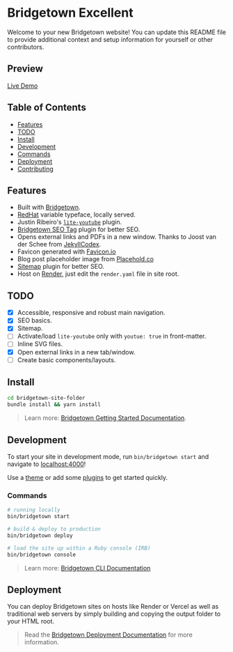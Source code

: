 # Bridgetown Excellent

Welcome to your new Bridgetown website! You can update this README file to provide additional context and setup information for yourself or other contributors.

## Preview

[Live Demo](https://bridgetown-excellent.onrender.com/)

## Table of Contents

- [Features](#features)
- [TODO](#todo)
- [Install](#install)
- [Development](#development)
- [Commands](#commands)
- [Deployment](#deployment)
- [Contributing](#contributing)

## Features

- Built with [Bridgetown](https://www.bridgetownrb.com).
- [RedHat](https://github.com/RedHatOfficial/RedHatFont) variable typeface, locally served.
- Justin Ribeiro's [`lite-youtube`](https://github.com/justinribeiro/lite-youtube) plugin.
- [Bridgetown SEO Tag](https://github.com/bridgetownrb/bridgetown-seo-tag) plugin for better SEO.
- Opens external links and PDFs in a new window. Thanks to Joost van der Schee from [JekyllCodex](http://jekyllcodex.org/).
- Favicon generated with [Favicon.io](https://favicon.io/)
- Blog post placeholder image from [Placehold.co](https://placehold.co/)
- [Sitemap](https://github.com/ayushn21/bridgetown-sitemap) plugin for better SEO.
- Host on [Render](https://render.com/), just edit the `render.yaml` file in site root.

## TODO

- [x] Accessible, responsive and robust main navigation.
- [x] SEO basics.
- [x] Sitemap.
- [ ] Activate/load `lite-youtube` only with `youtue: true` in front-matter.
- [ ] Inline SVG files.
- [x] Open external links in a new tab/window.
- [ ] Create basic components/layouts.

## Install

```sh
cd bridgetown-site-folder
bundle install && yarn install
```

> Learn more: [Bridgetown Getting Started Documentation](https://www.bridgetownrb.com/docs/).

## Development

To start your site in development mode, run `bin/bridgetown start` and navigate to [localhost:4000](https://localhost:4000/)!

Use a [theme](https://github.com/topics/bridgetown-theme) or add some [plugins](https://www.bridgetownrb.com/plugins/) to get started quickly.

### Commands

```sh
# running locally
bin/bridgetown start

# build & deploy to production
bin/bridgetown deploy

# load the site up within a Ruby console (IRB)
bin/bridgetown console
```

> Learn more: [Bridgetown CLI Documentation](https://www.bridgetownrb.com/docs/command-line-usage)

## Deployment

You can deploy Bridgetown sites on hosts like Render or Vercel as well as traditional web servers by simply building and copying the output folder to your HTML root.

> Read the [Bridgetown Deployment Documentation](https://www.bridgetownrb.com/docs/deployment) for more information.
